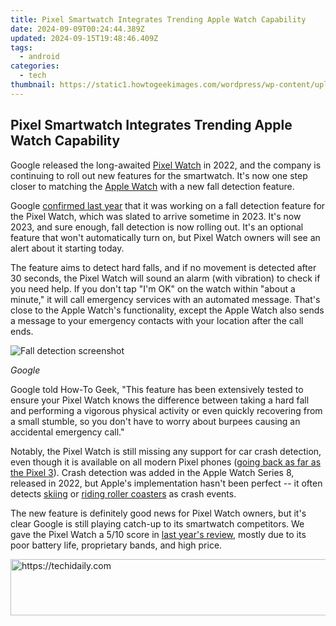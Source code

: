```yaml
---
title: Pixel Smartwatch Integrates Trending Apple Watch Capability
date: 2024-09-09T00:24:44.389Z
updated: 2024-09-15T19:48:46.409Z
tags:
  - android
categories:
  - tech
thumbnail: https://static1.howtogeekimages.com/wordpress/wp-content/uploads/2022/10/Google-Pixel-Watch-Review-11.jpg
---
```


## Pixel Smartwatch Integrates Trending Apple Watch Capability

Google released the long-awaited [Pixel Watch](https://facebook-video-recording.techidaily.com/repair-glitches-in-instagram-likescomments-for-2024/) in 2022, and the company is continuing to roll out new features for the smartwatch. It's now one step closer to matching the [Apple Watch](https://extra-information.techidaily.com/clearer-captures-await-with-next-gen-tracker-tech-for-2024/) with a new fall detection feature.

 Google [confirmed last year](https://fox-http.techidaily.com/in-2024-clear-water-footage-pro-techniques-for-gopro-underwater-scenes/) that it was working on a fall detection feature for the Pixel Watch, which was slated to arrive sometime in 2023\. It's now 2023, and sure enough, fall detection is now rolling out. It's an optional feature that won't automatically turn on, but Pixel Watch owners will see an alert about it starting today.

 The feature aims to detect hard falls, and if no movement is detected after 30 seconds, the Pixel Watch will sound an alarm (with vibration) to check if you need help. If you don't tap "I'm OK" on the watch within "about a minute," it will call emergency services with an automated message. That's close to the Apple Watch's functionality, except the Apple Watch also sends a message to your emergency contacts with your location after the call ends.

![Fall detection screenshot](https://static1.howtogeekimages.com/wordpress/wp-content/uploads/2023/02/FallDetect_1x1_NoDisclaimer_1-121-dragged.jpeg) 

_Google_

 Google told How-To Geek, "This feature has been extensively tested to ensure your Pixel Watch knows the difference between taking a hard fall and performing a vigorous physical activity or even quickly recovering from a small stumble, so you don't have to worry about burpees causing an accidental emergency call."

 Notably, the Pixel Watch is still missing any support for car crash detection, even though it is available on all modern Pixel phones ([going back as far as the Pixel 3](https://support.google.com/pixelphone/answer/7055029?hl=en#zippy=%2Cturn-on-car-crash-detection)). Crash detection was added in the Apple Watch Series 8, released in 2022, but Apple's implementation hasn't been perfect -- it often detects [skiing](https://www.macworld.com/article/1473802/apple-acknowledges-faulty-crash-detection-skiers.html) or [riding roller coasters](https://www.usatoday.com/story/tech/2022/10/10/iphone-14-roller-coaster-crash-detection/8235378001/) as crash events.

 The new feature is definitely good news for Pixel Watch owners, but it's clear Google is still playing catch-up to its smartwatch competitors. We gave the Pixel Watch a 5/10 score in [last year's review](https://facebook-video-recording.techidaily.com/repair-glitches-in-instagram-likescomments-for-2024/), mostly due to its poor battery life, proprietary bands, and high price.

<ins class="adsbygoogle"
     style="display:block"
     data-ad-format="autorelaxed"
     data-ad-client="ca-pub-7571918770474297"
     data-ad-slot="1223367746"></ins>

<ins class="adsbygoogle"
     style="display:block"
     data-ad-client="ca-pub-7571918770474297"
     data-ad-slot="8358498916"
     data-ad-format="auto"
     data-full-width-responsive="true"></ins>



<!-- affiliate ads begin -->
<a href="https://zebaoaffiliateprogram.pxf.io/c/5597632/2137976/21526" target="_top" id="2137976">
  <img src="//a.impactradius-go.com/display-ad/21526-2137976" border="0" alt="https://techidaily.com" width="728" height="90"/>
</a>
<img height="0" width="0" src="https://zebaoaffiliateprogram.pxf.io/i/5597632/2137976/21526" style="position:absolute;visibility:hidden;" border="0" />
<!-- affiliate ads end -->

